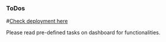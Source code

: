 ### ToDos

#[Check deployment here](https://abhijeet1706.github.io/ToDos/)

Please read pre-defined tasks on dashboard for functionalities.
